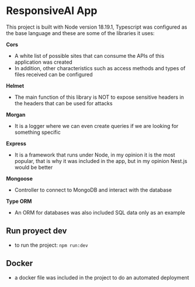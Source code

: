 # ResponsiveAI App
This project is built with Node version 18.19.1, Typescript was configured as the base language and these are some of the libraries it uses:

**Cors**
- A white list of possible sites that can consume the APIs of this application was created
- In addition, other characteristics such as access methods and types of files received can be configured

**Helmet**
- The main function of this library is NOT to expose sensitive headers in the headers that can be used for attacks

**Morgan**
- It is a logger where we can even create queries if we are looking for something specific

**Express**
- It is a framework that runs under Node, in my opinion it is the most popular, that is why it was included in the app, but in my opinion Nest.js would be better

**Mongoose**
- Controller to connect to MongoDB and interact with the database

**Type ORM**
- An ORM for databases was also included SQL data only as an example

## Run proyect dev
- to run the project:
``npm run:dev ``

## Docker
- a docker file was included in the project to do an automated deployment

